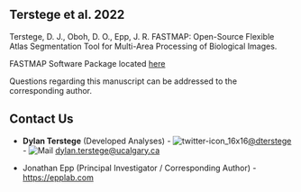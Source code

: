## Terstege et al. 2022

Terstege, D. J., Oboh, D. O., Epp, J. R. FASTMAP: Open-Source Flexible Atlas Segmentation Tool for Multi-Area Processing of Biological Images.

FASTMAP Software Package located [here](https://github.com/dterstege/FASTMAP)


Questions regarding this manuscript can be addressed to the corresponding author.

## Contact Us

- **Dylan Terstege** (Developed Analyses) - ![twitter-icon_16x16](https://user-images.githubusercontent.com/44174532/113163958-e3d3e400-91fd-11eb-8d79-17906d8d3f25.png)[@dterstege](https://twitter.com/dterstege) - ![Mail](https://user-images.githubusercontent.com/44174532/113164412-50e77980-91fe-11eb-9282-dd83852578ce.png)
<dylan.terstege@ucalgary.ca>

- Jonathan Epp (Principal Investigator / Corresponding Author) - https://epplab.com
